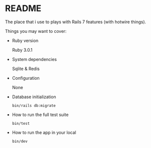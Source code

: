 # README

The place that i use to plays with Rails 7 features (with hotwire things).

Things you may want to cover:

* Ruby version

  Ruby 3.0.1

* System dependencies

  Sqlite & Redis

* Configuration

  None

* Database initialization

  ```
  bin/rails db:migrate
  ```

* How to run the full test suite

  ```
  bin/test
  ```

* How to run the app in your local

  ```
  bin/dev
  ```